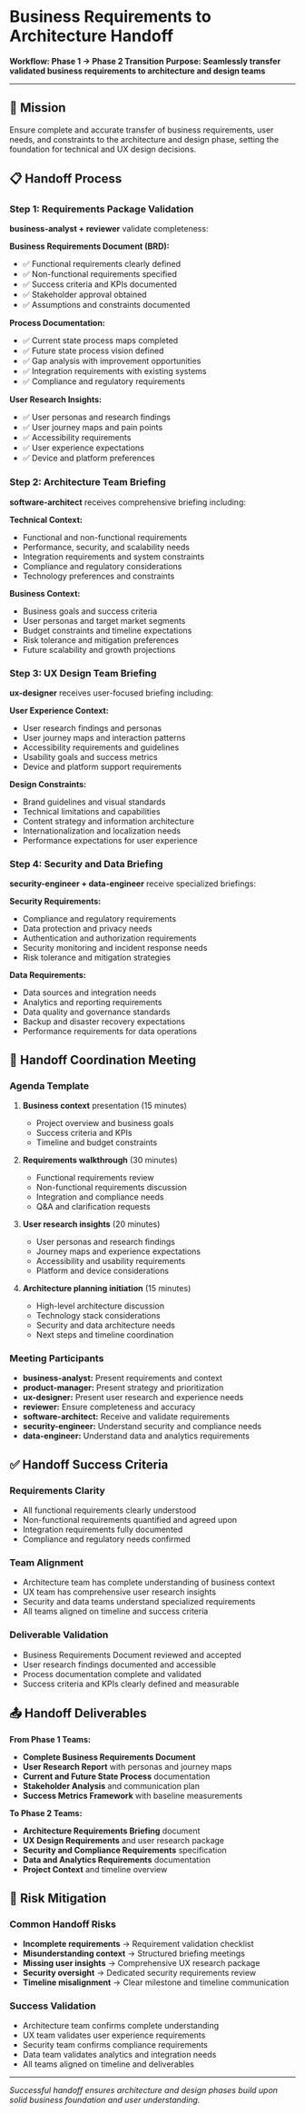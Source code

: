 # Business Requirements to Architecture Handoff

**Workflow: Phase 1 → Phase 2 Transition**
**Purpose: Seamlessly transfer validated business requirements to architecture and design teams**

---

## 🎯 Mission

Ensure complete and accurate transfer of business requirements, user needs, and constraints to the architecture and design phase, setting the foundation for technical and UX design decisions.

## 📋 Handoff Process

### Step 1: Requirements Package Validation
**business-analyst + reviewer** validate completeness:

**Business Requirements Document (BRD):**
- ✅ Functional requirements clearly defined
- ✅ Non-functional requirements specified
- ✅ Success criteria and KPIs documented
- ✅ Stakeholder approval obtained
- ✅ Assumptions and constraints documented

**Process Documentation:**
- ✅ Current state process maps completed
- ✅ Future state process vision defined
- ✅ Gap analysis with improvement opportunities
- ✅ Integration requirements with existing systems
- ✅ Compliance and regulatory requirements

**User Research Insights:**
- ✅ User personas and research findings
- ✅ User journey maps and pain points
- ✅ Accessibility requirements
- ✅ User experience expectations
- ✅ Device and platform preferences

### Step 2: Architecture Team Briefing
**software-architect** receives comprehensive briefing including:

**Technical Context:**
- Functional and non-functional requirements
- Performance, security, and scalability needs
- Integration requirements and system constraints
- Compliance and regulatory considerations
- Technology preferences and constraints

**Business Context:**
- Business goals and success criteria
- User personas and target market segments
- Budget constraints and timeline expectations
- Risk tolerance and mitigation preferences
- Future scalability and growth projections

### Step 3: UX Design Team Briefing  
**ux-designer** receives user-focused briefing including:

**User Experience Context:**
- User research findings and personas
- User journey maps and interaction patterns
- Accessibility requirements and guidelines
- Usability goals and success metrics
- Device and platform support requirements

**Design Constraints:**
- Brand guidelines and visual standards
- Technical limitations and capabilities
- Content strategy and information architecture
- Internationalization and localization needs
- Performance expectations for user experience

### Step 4: Security and Data Briefing
**security-engineer + data-engineer** receive specialized briefings:

**Security Requirements:**
- Compliance and regulatory requirements
- Data protection and privacy needs
- Authentication and authorization requirements
- Security monitoring and incident response needs
- Risk tolerance and mitigation strategies

**Data Requirements:**
- Data sources and integration needs
- Analytics and reporting requirements
- Data quality and governance standards
- Backup and disaster recovery expectations
- Performance requirements for data operations

## 🔄 Handoff Coordination Meeting

### Agenda Template
1. **Business context** presentation (15 minutes)
   - Project overview and business goals
   - Success criteria and KPIs
   - Timeline and budget constraints

2. **Requirements walkthrough** (30 minutes)
   - Functional requirements review
   - Non-functional requirements discussion
   - Integration and compliance needs
   - Q&A and clarification requests

3. **User research insights** (20 minutes)
   - User personas and research findings
   - Journey maps and experience expectations
   - Accessibility and usability requirements
   - Platform and device considerations

4. **Architecture planning initiation** (15 minutes)
   - High-level architecture discussion
   - Technology stack considerations
   - Security and data architecture needs
   - Next steps and timeline coordination

### Meeting Participants
- **business-analyst:** Present requirements and context
- **product-manager:** Present strategy and prioritization
- **ux-designer:** Present user research and experience needs
- **reviewer:** Ensure completeness and accuracy
- **software-architect:** Receive and validate requirements
- **security-engineer:** Understand security and compliance needs
- **data-engineer:** Understand data and analytics requirements

## ✅ Handoff Success Criteria

### Requirements Clarity
- All functional requirements clearly understood
- Non-functional requirements quantified and agreed upon
- Integration requirements fully documented
- Compliance and regulatory needs confirmed

### Team Alignment
- Architecture team has complete understanding of business context
- UX team has comprehensive user research insights
- Security and data teams understand specialized requirements
- All teams aligned on timeline and success criteria

### Deliverable Validation
- Business Requirements Document reviewed and accepted
- User research findings documented and accessible
- Process documentation complete and validated
- Success criteria and KPIs clearly defined and measurable

## 📤 Handoff Deliverables

**From Phase 1 Teams:**
- **Complete Business Requirements Document**
- **User Research Report** with personas and journey maps
- **Current and Future State Process** documentation
- **Stakeholder Analysis** and communication plan
- **Success Metrics Framework** with baseline measurements

**To Phase 2 Teams:**
- **Architecture Requirements Briefing** document
- **UX Design Requirements** and user research package
- **Security and Compliance Requirements** specification
- **Data and Analytics Requirements** documentation
- **Project Context** and timeline overview

## 🎯 Risk Mitigation

### Common Handoff Risks
- **Incomplete requirements** → Requirement validation checklist
- **Misunderstanding context** → Structured briefing meetings
- **Missing user insights** → Comprehensive UX research package
- **Security oversight** → Dedicated security requirements review
- **Timeline misalignment** → Clear milestone and timeline communication

### Success Validation
- Architecture team confirms complete understanding
- UX team validates user experience requirements
- Security team confirms compliance requirements
- Data team validates analytics and integration needs
- All teams aligned on timeline and deliverables

---
*Successful handoff ensures architecture and design phases build upon solid business foundation and user understanding.*